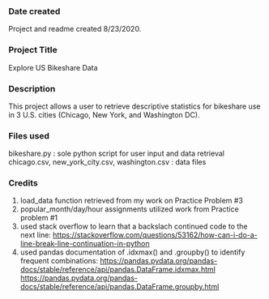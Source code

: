 ### Date created
Project and readme created 8/23/2020.

### Project Title
Explore US Bikeshare Data

### Description
This project allows a user to retrieve descriptive statistics for bikeshare use in 3 U.S. cities (Chicago, New York, and Washington DC).

### Files used
bikeshare.py : sole python script for user input and data retrieval
chicago.csv, new_york_city.csv, washington.csv : data files

### Credits
1. load_data function retrieved from my work on Practice Problem #3
2. popular_month/day/hour assignments utilized work from Practice problem #1
3. used stack overflow to learn that a backslach continued code to the next line:
	https://stackoverflow.com/questions/53162/how-can-i-do-a-line-break-line-continuation-in-python
4. used pandas documentation of .idxmax() and .groupby() to identify frequent combinations:
	https://pandas.pydata.org/pandas-docs/stable/reference/api/pandas.DataFrame.idxmax.html
	https://pandas.pydata.org/pandas-docs/stable/reference/api/pandas.DataFrame.groupby.html
